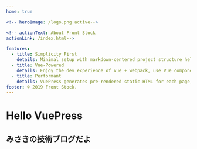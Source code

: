 ```yaml
---
home: true

<!-- heroImage: /logo.png active-->

<!-- actionText: About Front Stock
actionLink: /index.html-->

features:
  - title: Simplicity First
    details: Minimal setup with markdown-centered project structure helps you focus on writing.
  - title: Vue-Powered
    details: Enjoy the dev experience of Vue + webpack, use Vue components in markdown, and develop custom themes with Vue.
  - title: Performant
    details: VuePress generates pre-rendered static HTML for each page, and runs as an SPA once a page is loaded.
footer: © 2019 Front Stock.
---
```


# Hello VuePress

## みさきの技術ブログだよ
